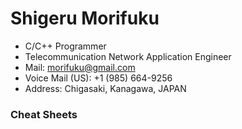 # Shigeru Morifuku
* C/C++ Programmer
* Telecommunication Network Application Engineer
* Mail: morifuku@gmail.com
* Voice Mail (US): +1 (985) 664-9256‬
* Address: Chigasaki, Kanagawa, JAPAN


### Cheat Sheets